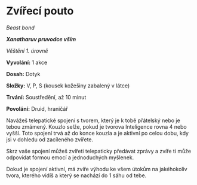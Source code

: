# Zvířecí pouto

*Beast bond*

***Xanatharuv pruvodce vším***

 *Věštění 1. úrovně* 

**Vyvolání:** 1 akce

**Dosah:** Dotyk

**Složky:** V, P, S (kousek kožešiny zabalený v látce)

**Trvání:** Soustředění, až 10 minut

**Povolání:** Druid, hraničář

Navážeš telepatické spojení s tvorem, který je k tobě přátelský nebo je tebou zmámený. Kouzlo selže, pokud je tvorova Inteligence rovna 4 nebo vyšší. Toto spojení trvá až do konce kouzla a je aktivní po celou dobu, kdy jsi v dohledu od zacíleného zvířete. 

Skrz vaše spojení můžeš zvířeti telepaticky předávat zprávy a zvíře ti může odpovídat formou emocí a jednoduchých myšlenek. 

Dokud je spojení aktivní, má zvíře výhodu ke všem útokům na jakéhokoliv tvora, kterého vidíš a který se nachází do 1 sáhu od tebe.